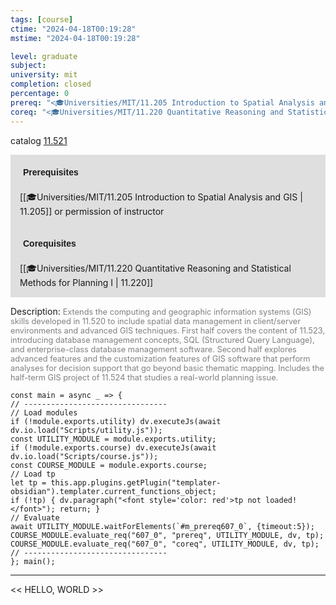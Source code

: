 ```yaml
---
tags: [course]
ctime: "2024-04-18T00:19:28"
mstime: "2024-04-18T00:19:28"

level: graduate
subject: 
university: mit
completion: closed
percentage: 0
prereq: "<🎓Universities/MIT/11.205 Introduction to Spatial Analysis and GIS> or permission of instructor"
coreq: "<🎓Universities/MIT/11.220 Quantitative Reasoning and Statistical Methods for Planning I>"
---
```


catalog [11.521](http://student.mit.edu/catalog/m11c.html#11.521)

<span style="display: block; padding: 15px; background-color: rgb(100, 100, 100, 0.2);"><font id="m_prereq607_0" style="display: block; font-family: Arial, sans-serif; font-weight: bold; padding: 5px">Prerequisites</font><br><span id="prereq607_0">[[🎓Universities/MIT/11.205 Introduction to Spatial Analysis and GIS | 11.205]] or permission of instructor</span></span>
<span style="display: block; padding: 15px; background-color: rgb(100, 100, 100, 0.2);"><font id="m_coreq607_0" style="display: block; font-family: Arial, sans-serif; font-weight: bold; padding: 5px">Corequisites</font><br><span id="coreq607_0">[[🎓Universities/MIT/11.220 Quantitative Reasoning and Statistical Methods for Planning I | 11.220]]</span></span>

<font style="">Description:</font>
<font style="color: grey; font-size: 0.8rem;">Extends the computing and geographic information systems (GIS) skills developed in 11.520 to include spatial data management in client/server environments and advanced GIS techniques. First half covers the content of 11.523, introducing database management concepts, SQL (Structured Query Language), and enterprise-class database management software. Second half explores advanced features and the customization features of GIS software that perform analyses for decision support that go beyond basic thematic mapping. Includes the half-term GIS project of 11.524 that studies a real-world planning issue.</font>

```dataviewjs
const main = async _ => {
// --------------------------------
// Load modules
if (!module.exports.utility) dv.executeJs(await dv.io.load("Scripts/utility.js"));
const UTILITY_MODULE = module.exports.utility;
if (!module.exports.course) dv.executeJs(await dv.io.load("Scripts/course.js"));
const COURSE_MODULE = module.exports.course;
// Load tp
let tp = this.app.plugins.getPlugin("templater-obsidian").templater.current_functions_object;
if (!tp) { dv.paragraph("<font style='color: red'>tp not loaded!</font>"); return; }
// Evaluate
await UTILITY_MODULE.waitForElements(`#m_prereq607_0`, {timeout:5});
COURSE_MODULE.evaluate_req("607_0", "prereq", UTILITY_MODULE, dv, tp);
COURSE_MODULE.evaluate_req("607_0", "coreq", UTILITY_MODULE, dv, tp);
// --------------------------------
}; main();
```

---

<< HELLO, WORLD >>
